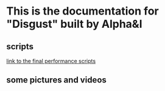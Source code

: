 # This is the documentation for "Disgust" built by Alpha&I

## scripts
[link to the final performance scripts](https://docs.google.com/document/d/1mkKricQpY-A2F4YMmhfKIHN44LKA5xzdeJPMUYEpfcc)

## some pictures and videos
